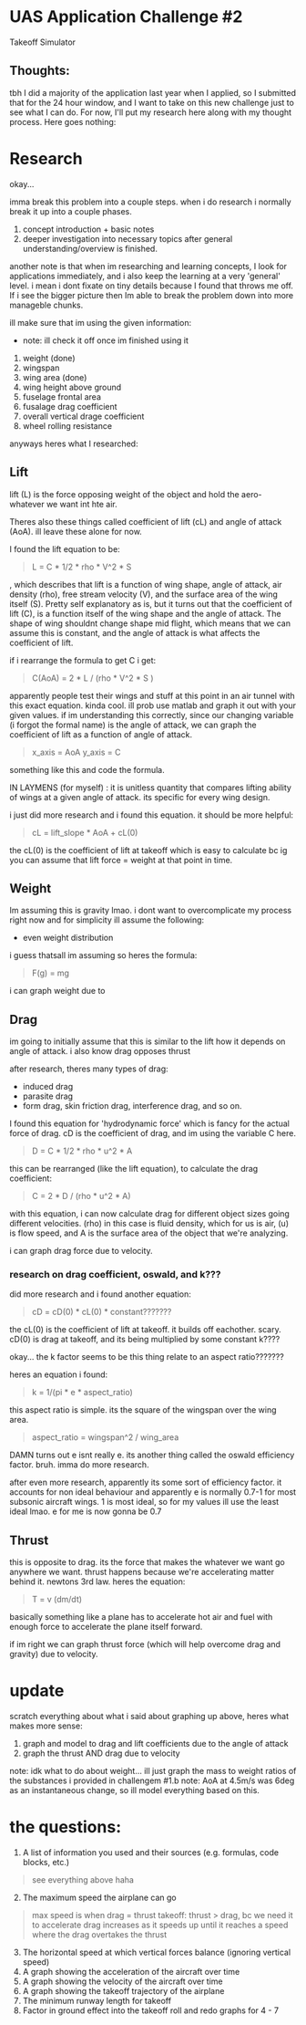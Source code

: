 # UAS Application Challenge #2
 Takeoff Simulator

## Thoughts:

tbh I did a majority of the application last year when I applied, so I submitted that for the 24 hour window, and I want to take on this new challenge just to see what I can do. For now, I'll put my research here along with my thought process. Here goes nothing:

# Research

okay...

imma break this problem into a couple steps. when i do research i normally break it up into a couple phases.
1.  concept introduction + basic notes
2. deeper investigation into necessary topics after general understanding/overview is finished.

another note is that when im researching and learning concepts, I look for applications immediately, and i also keep the learning at a very 'general' level. i mean i dont fixate on tiny details because I found that throws me off. If i see the bigger picture then Im able to break the problem down into more manageble chunks.

ill make sure that im using the given information:
- note: ill check it off once im finished using it
1. weight (done)
2. wingspan
3. wing area (done)
4. wing height above ground
5. fuselage frontal area
6. fusalage drag coefficient
7. overall vertical drage coefficient
8. wheel rolling resistance

anyways heres what I researched:

## Lift
lift (L) is the force opposing weight of the object and hold the aero-whatever we want int hte air.

Theres also these things called coefficient of lift (cL) and angle of attack (AoA). ill leave these alone for now.

I found the lift equation to be:

> L = C * 1/2 * rho * V^2 * S

, which describes that lift is a function of wing shape, angle of attack, air density (rho), free stream velocity (V), and the surface area of the wing itself (S). Pretty self explanatory as is, but it turns out that the coefficient of lift (C), is a function itself of the wing shape and the angle of attack. The shape of wing shouldnt change shape mid flight, which means that we can assume this is constant, and the angle of attack is what affects the coefficient of lift.

if i rearrange the formula to get C i get:

> C(AoA) = 2 * L / (rho * V^2 * S )

apparently people test their wings and stuff at this point in an air tunnel with this exact equation. kinda cool. ill prob use matlab and graph it out with your given values. if im understanding this correctly, since our changing variable (i forgot the formal name) is the angle of attack, we can graph the coefficient of lift as a function of angle of attack.

> x_axis = AoA
> y_axis = C

something like this and code the formula.

IN LAYMENS (for myself) : it is unitless quantity that compares lifting ability of wings at a given angle of attack. its specific for every wing design.

i just did more research and i found this equation. it should be more helpful:
> cL = lift_slope * AoA + cL(0)

the cL(0) is the coefficient of lift at takeoff which is easy to calculate bc ig you can assume that lift force = weight at that point in time.

## Weight
Im assuming this is gravity lmao. i dont want to overcomplicate my process right now and for simplicity ill assume the following:
- even weight distribution

i guess thatsall im assuming so heres the formula:

> F(g) = mg

i can graph weight due to 

## Drag
im going to initially assume that this is similar to the lift how it depends on angle of attack. i also know drag opposes thrust

after research, theres many types of drag:
- induced drag
- parasite drag
- form drag, skin friction drag, interference drag, and so on.

I found this equation for 'hydrodynamic force' which is fancy for the actual force of drag. cD is the coefficient of drag, and im using the variable C here.

> D = C * 1/2 * rho * u^2 * A

this can be rearranged (like the lift equation), to calculate the drag coefficient:

> C = 2 * D / (rho * u^2 * A)

with this equation, i can now calculate drag for different object sizes going different velocities. (rho) in this case is fluid density, which for us is air, (u) is flow speed, and A is the surface area of the object that we're analyzing.

i can graph drag force due to velocity.

### research on drag coefficient, oswald, and k???
did more research and i found another equation:
> cD = cD(0) * cL(0) * constant???????

the cL(0) is the coefficient of lift at takeoff. it builds off eachother. scary. cD(0) is drag at takeoff, and its being multiplied by some constant k????

okay... the k factor seems to be this thing relate to an aspect ratio???????

heres an equation i found:

> k = 1/(pi * e * aspect_ratio)

this aspect ratio is simple. its the square of the wingspan over the wing area.

> aspect_ratio = wingspan^2 / wing_area

DAMN turns out e isnt really e. its another thing called the oswald efficiency factor. bruh. imma do more research.

after even more research, apparently its some sort of efficiency factor. it accounts for non ideal behaviour and apparently e is normally 0.7-1 for most subsonic aircraft wings. 1 is most ideal, so for my values ill use the least ideal lmao. e for me is now gonna be 0.7

## Thrust
this is opposite to drag. its the force that makes the whatever we want go anywhere we want. thrust happens because we're accelerating matter behind it. newtons 3rd law. heres the equation:

> T = v (dm/dt)

basically something like a plane has to accelerate hot air and fuel with enough force to accelerate the plane itself forward.

if im right we can graph thrust force (which will help overcome drag and gravity) due to velocity.


# update
scratch everything about what i said about graphing up above, heres what makes more sense:

1. graph and model to drag and lift coefficients due to the angle of attack
2. graph the thrust AND drag due to velocity

note: idk what to do about weight... ill just graph the mass to weight ratios of the substances i provided in challengem #1.b
note: AoA at 4.5m/s was 6deg as an instantaneous change, so ill model everything based on this.

# the questions:
1. A list of information you used and their sources (e.g. formulas, code blocks, etc.)

> see everything above haha

2. The maximum speed the airplane can go

> max speed is when drag = thrust
> takeoff: thrust > drag, bc we need it to accelerate
> drag increases as it speeds up until it reaches a speed where the drag overtakes the thrust

3. The horizontal speed at which vertical forces balance (ignoring vertical speed)
4. A graph showing the acceleration of the aircraft over time
5. A graph showing the velocity of the aircraft over time
6. A graph showing the takeoff trajectory of the airplane
7. The minimum runway length for takeoff
8. Factor in ground effect into the takeoff roll and redo graphs for 4 - 7